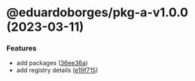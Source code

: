 # @eduardoborges/pkg-a-v1.0.0 (2023-03-11)


### Features

* add packages ([36ee36a](https://github.com/eduardoborges/monorepo/commit/36ee36a288b5daab7d140ebfff658e381dbd9b1d))
* add registry details ([e19f715](https://github.com/eduardoborges/monorepo/commit/e19f7156329c79d17ab9471a622a5448565dd6fe))
